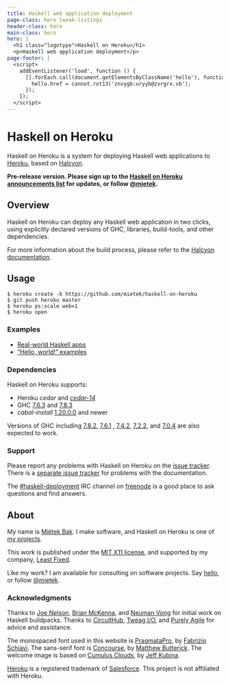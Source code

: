 ```yaml
---
title: Haskell web application deployment
page-class: hero tweak-listings
header-class: hero
main-class: hero
hero: |
  <h1 class="logotype">Haskell on Heroku</h1>
  <p>Haskell web application deployment</p>
page-footer: |
  <script>
    addEventListener('load', function () {
      [].forEach.call(document.getElementsByClassName('hello'), function (hello) {
        hello.href = cannot.rot13('znvygb:uryyb@zvrgrx.vb');
      });
    });
  </script>
---
```



Haskell on Heroku
==================

Haskell on Heroku is a system for deploying Haskell web applications to [Heroku](https://heroku.com/), based on [Halcyon](https://halcyon.sh/).

**Pre-release version.  Please sign up to the [Haskell on Heroku announcements list](http://eepurl.com/8KXsT) for updates, or follow <a href="https://twitter.com/mietek">@mietek</a>.**


Overview
--------

Haskell on Heroku can deploy any Haskell web application in two clicks, using explicitly declared versions of GHC, libraries, build-tools, and other dependencies.

For more information about the build process, please refer to the [Halcyon documentation](https://halcyon.sh/#more).


Usage
-----

```
$ heroku create -b https://github.com/mietek/haskell-on-heroku
$ git push heroku master
$ heroku ps:scale web=1
$ heroku open
```


### Examples

<nav>
<ul class="menu open">
<li><a href="apps/">Real-world Haskell apps</a></li>
<li><a href="examples/">“Hello, world!” examples</a></li>
</ul>
</nav>


### Dependencies

Haskell on Heroku supports:

- Heroku _cedar_ and [_cedar-14_](https://devcenter.heroku.com/articles/cedar)
- GHC [7.6.3](https://haskell.org/ghc/download_ghc_7_6_3) and [7.8.3](https://haskell.org/ghc/download_ghc_7_8_3)
- _cabal-install_ [1.20.0.0](https://haskell.org/cabal/download.html) and newer

Versions of GHC including [7.8.2](https://haskell.org/ghc/download_ghc_7_8_2), [7.6.1](https://haskell.org/ghc/download_ghc_7_6_1) , [7.4.2](https://haskell.org/ghc/download_ghc_7_4_2), [7.2.2](https://haskell.org/ghc/download_ghc_7_2_2), and [7.0.4](https://haskell.org/ghc/download_ghc_7_0_4) are also expected to work.


### Support

Please report any problems with Haskell on Heroku on the [issue tracker](https://github.com/mietek/haskell-on-heroku/issues/).  There is a [separate issue tracker](https://github.com/mietek/haskell-on-heroku-website/issues/) for problems with the documentation.

The <a href="irc://chat.freenode.net/haskell-deployment">#haskell-deployment</a> IRC channel on [freenode](https://freenode.net/) is a good place to ask questions and find answers.


About
-----

<span id="mietek"><a class="hello" href=""></a></span>

My name is [Miëtek Bak](https://mietek.io/).  I make software, and Haskell on Heroku is one of [my projects](https://mietek.io/projects/).

This work is published under the [MIT X11 license](license/), and supported by my company, [Least Fixed](https://leastfixed.com/).

Like my work?  I am available for consulting on software projects.  Say <a class="hello" href="">hello</a>, or follow <a href="https://twitter.com/mietek">@mietek</a>.


### Acknowledgments

Thanks to [Joe Nelson](http://begriffs.com/), [Brian McKenna](http://brianmckenna.org/), and [Neuman Vong](https://github.com/luciferous/) for initial work on Haskell buildpacks.  Thanks to [CircuitHub](https://circuithub.com/), [Tweag I/O](http://tweag.io/), and [Purely Agile](http://purelyagile.com/) for advice and assistance.

The monospaced font used in this website is [PragmataPro](http://fsd.it/fonts/pragmatapro.htm), by [Fabrizio Schiavi](http://fsd.it/).  The sans-serif font is [Concourse](http://practicaltypography.com/concourse.html), by [Matthew Butterick](http://practicaltypography.com/).  The welcome image is based on [Cumulus Clouds](https://flickr.com/photos/kubina/152730867/), by [Jeff Kubina](https://flickr.com/photos/kubina/).

[Heroku](http://heroku.com/) is a registered trademark of [Salesforce](http://salesforce.com/).  This project is not affiliated with Heroku.
